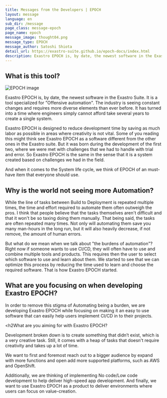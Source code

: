 ```yaml
---
title: Messages from the Developers | EPOCH
layout: message
language: en
sub_dir: /message
page_class: message-epoch
page_name: epoch
message_image: thought04.png
message_type: EPOCH
message_author: Satoshi Shiota
detail_url: https://exastro-suite.github.io/epoch-docs/index.html
description: Exastro EPOCH is, by date, the newest software in the Exastro Suite. It is a tool specialized for "Offensive automation".
---
```

<h2>What is this tool?</h2>

<div class="image right"><img src="{{ "/message/img/image_epoch01.jpg" | relative_url }}" alt="EPOCH image"></div>

<p>Exastro EPOCH is, by date, the newest software in the Exastro Suite. It is a tool specialized for "Offensive automation". The industry is seeing constant changes and requires more diverse elements than ever before. It has turned into a time where engineers simply cannot afford take several years to create a single system.</p>
<p>Exastro EPOCH is designed to  reduce development time by saving as much labor as possible in areas where creativity is not vital. Some of you reading this might think see Exastro EPOCH as a software different from the other ones in the Exastro suite. But it was born during the development of the first two, where we were met with challenges that we had to handle with trial and error. So Exastro EPOCH is the same in the sense that it is a system created based on challenges we had in the field.</p>
<p>And when it comes to the System life cycle, we think of EPOCH of an must-have item that everyone should use.</p>

<h2>Why is the world not seeing more Automation?</h2>
<p>While the line of tasks between Build to Deployment is repeated multiple times, the time and effort required to automate them often outweigh the pros. I think that people believe that the tasks themselves aren't difficult and that it won't be so taxing doing them manually. That being said, the tasks are often repeated many  times. Not only will automating them save you many man-hours in the long run, but it will also heavily decrease, if not remove, the amount of human errors.</p>
<p>But what do we mean when we talk about "the burdens of automation"? Right now if someone wants to use CI/CD, they will often have to use and combine multiple tools and products. This requires then the user to select which software to use and learn about them. We started to see that we can optimize this process by reducing the time used to learn and choose the required software. That is  how Exastro EPOCH started.</p>

<h2>What are you focusing on when developing Exastro EPOCH?</h2>
<p>In order to remove this stigma of Automating being a burden, we are developing Exastro EPOCH while focusing on making it an easy to use software that can easily help users implement CI/CD in to their projects.</p>

<h2What are you aiming for with Exastro EPOCH?</h2>
<p>Development broken down is to create something that didn’t exist, which is a very creative task. Still, it comes with a heap of tasks that doesn't require creativity and takes up a lot of time.</p>
<p>We want to first and foremost reach out to a bigger audience by expand with more functions and open add more supported platforms, such as AWS and OpenShift. </p>
<p>Additionally, we are thinking of implementing No code/Low code development to help deliver high-speed app development. And finally, we want to use Exastro EPOCH as a product to deliver environments where users can focus on value-creation.</p>